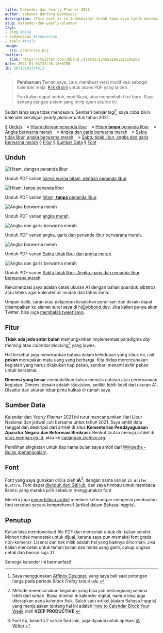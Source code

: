 ```yaml
---
title: Kalender dan Yearly Planner 2021
author: Yohanes Bandung Bondowoso
description: (This post is in Indonesian) Sudah lama saya tidak mendesain. Sembari belajar lagi, saya coba bikin kalender sekaligus <em>yearly planner</em> tahun 2021. PDF bisa diunduh di artikel ini.
slug: kalender-dan-yearly-planner
tags:
- blog #blog
- indonesian #indonesian
- tools #tools
image:
  src: pratinjau.png
twitter:
  link: https://twitter.com/ybbond_/status/1345821961323102208
date: 2021-01-03T23:46:13+0700
ID: 20210103234613
---
```


> **Pembaruan**
> Teman saya, Lala, membuat versi modifikasi sebagai kalender meja.
> [Klik di sini][lala] untuk akses PDF yang ia beri.
>
> Pun kalian dapat unduh, modifikasi, atau menambah fitur baru.
> Saya senang dengan sistem yang mirip _open source_ ini.

Sudah lama saya tidak mendesain. Sembari belajar lagi[^aff], saya coba bikin kalender sekaligus <em>yearly planner</em> untuk tahun 2021.

§ [Unduh](#unduh)
&nbsp;&nbsp; »  [Hitam dengan penanda libur](#hitam-dengan-libur)
&nbsp;&nbsp; »  [Hitam **tanpa** penanda libur](#hitam-tanpa-libur)
&nbsp;&nbsp; »  [Angka berwarna merah](#angka-merah-dengan-libur)
&nbsp;&nbsp; »  [Angka dan garis berwarna merah](#angka-garis-merah-dengan-libur)
&nbsp;&nbsp; »  [Sabtu tidak libur, angka berwarna merah](#sabtu-masuk-angka-merah)
&nbsp;&nbsp; »  [Sabtu tidak libur, angka dan garis berwarna merah](#sabtu-masuk-angka-garis-merah)
§ [Fitur](#fitur)
§ [Sumber Data](#sumber-data)
§ [Font](#font)

## Unduh

<span id="hitam-dengan-libur"></span>![Hitam, dengan penanda libur](hitam-dengan-libur.png)

Unduh PDF varian [hanya warna hitam, dengan penanda libur][unduh-hitam-dengan-libur].

<span id="hitam-tanpa-libur"></span>![Hitam, **tanpa** penanda libur](hitam-tanpa-libur.png)

Unduh PDF varian [hitam, **tanpa** penanda libur][unduh-hitam-tanpa-libur].

<span id="angka-merah-dengan-libur"></span>![Angka berwarna merah](angka-merah-dengan-libur.png)

Unduh PDF varian [angka merah][unduh-angka-merah-dengan-libur].

<span id="angka-garis-merah-dengan-libur"></span>![Angka dan garis berwarna merah](angka-garis-merah-dengan-libur.png)

Unduh PDF varian [angka, garis dan penanda libur berwarana merah][unduh-angka-garis-merah-dengan-libur].

<span id="sabtu-masuk-angka-merah"></span>![Angka berwarna merah](sabtu-masuk-angka-merah.png)

Unduh PDF varian [Sabtu tidak libur dan angka merah][unduh-sabtu-masuk-angka-merah].

<span id="sabtu-masuk-angka-garis-merah"></span>![Angka dan garis berwarna merah](sabtu-masuk-angka-garis-merah.png)

Unduh PDF varian [Sabtu tidak libur. Angka, garis dan penanda libur berwarana merah][unduh-sabtu-masuk-angka-garis-merah].

Rekomendasi saya adalah cetak ukuran A1 dengan bahan spanduk albatros atau lateks agar kalender ini mudah dan tahan lama.

Umpan balik, saran atau pelaporan kesalahan penulisan dan desain dapat disampaikan ke alamat surel saya di hi@ybbond.dev. Jika kalian punya akun Twitter, bisa juga [membalas tweet saya](https://twitter.com/ybbond_/status/1345821961323102208).

## Fitur

**Tidak ada jeda antar bulan** memungkinkan implementasi paradigma _day theming_ atau _calendar blocking_[^paradigm] yang luwes.

Hal tersebut juga menekankan bahwa dalam kehidupan yang sibuk ini, unit **pekan** merupakan mata uang yang berharga. Kita hidup merencanakan kegiatan yang harus dilakukan tiap pekan, sembari menanti akhir pekan untuk bersantai.

**Dimensi yang besar** memudahkan kalian menulis catatan atau perencanaan kegiatan. Dimensi desain adalah `550x800mm`, sedikit lebih kecil dari ukuran A1. Disadur dari ukuran lebar pintu kulkas di rumah saya.

## Sumber Data

Kalender dan _Yearly Planner_ 2021 ini turut mencantumkan Hari Libur Nasional dan jadwal cuti bersama untuk tahun 2021. Saya ambil data tanggal dan deskripsi dari artikel di situs **Kementerian Pendayagunaan Aparatur Negara dan Reformasi Birokrasi**. Berikut tautan menuju artikel di [situs menpan.go.id][menpan], atau ke [cadangan archive.org][archive-menpan].

Pemilihan singkatan untuk tiap nama bulan saya ambil dari [Wikipedia - Bulan (penanggalan)][wikipedia].

## Font

Font yang saya gunakan dirilis oleh **iA**[^ia], dengan nama varian `iA Writer Quattro`. Font dapat [diunduh dari GitHub][ia-github], dan saya himbau untuk membaca lisensi yang mereka pilih sebelum menggunakan font.

Mereka juga [menerbitkan artikel][ia-post] memberi keterangan mengenai pembuatan font tersebut secara komprehensif (artikel dalam Bahasa Inggris).

## Penutup

Kalian bisa mendownload file PDF dan mencetak untuk diri kalian sendiri. Mohon tidak mencetak untuk dijual, karena saya pun memakai font gratis non-komersil. Lisensi dan hak milik adalah hal yang baiknya dihormati.
Jika kalian mencetak untuk teman kalian dan minta uang ganti, cukup ongkos cetak dan bensin saja :D

Semoga kalender ini bermanfaat!

[^aff]: Saya menggunakan [Affinity Designer](https://affinity.serif.com/en-us/designer/), yang saya beli saat potongan harga pada periode _Black Friday_ tahun lalu.
[^ia]: Font itu, beserta 2 varian font lain, juga dipakai untuk aplikasi [iA Writer](https://ia.net/writer).
[^paradigm]: Metode merencanakan kegiatan yang bisa jadi berlangsung selama lebih dari sehari. Biasa ditemui di kalender digital, namun bisa juga diterapkan pada kalender fisik. Salah satu artikel (dalam Bahasa Inggris) yang menjelaskan tentang hal ini adalah [How to Calendar Block Your Week](https://www.keepproductive.com/blog/how-to-calendar-block) oleh **KEEP PRODUCTIVE**.

[archive-menpan]: https://web.archive.org/web/20210101095722/https://www.menpan.go.id/site/berita-terkini/libur-nasional-dan-cuti-bersama-tahun-2021-sebanyak-23-hari
[ia-github]: https://github.com/iaolo/iA-Fonts
[ia-post]: https://ia.net/writer/blog/a-typographic-christmas
[lala]: https://cdn.ybbond.dev/static/KALENDER-MEJA.pdf
[menpan]: https://www.menpan.go.id/site/berita-terkini/libur-nasional-dan-cuti-bersama-tahun-2021-sebanyak-23-hari
[twitter]: https://twitter.com/markobar1996/status/1344925077523972098
[unduh]: https://cdn.ybbond.dev/static/2021.pdf
[unduh-hitam-tanpa-libur]: https://cdn.ybbond.dev/static/2021-hitam-tanpa-libur.pdf
[unduh-hitam-dengan-libur]: https://cdn.ybbond.dev/static/2021-hitam-dengan-libur.pdf
[unduh-sabtu-masuk-angka-merah]: https://cdn.ybbond.dev/static/2021-angka-merah-dengan-libur-sabtu-masuk.pdf
[unduh-sabtu-masuk-angka-garis-merah]: https://cdn.ybbond.dev/static/2021-angka-garis-merah-dengan-libur-sabtu-masuk.pdf
[unduh-angka-merah-dengan-libur]: https://cdn.ybbond.dev/static/2021-angka-merah-dengan-libur.pdf
[unduh-angka-garis-merah-dengan-libur]: https://cdn.ybbond.dev/static/2021-angka-garis-merah-dengan-libur.pdf
[wikipedia]: https://id.wikipedia.org/wiki/Bulan_(penanggalan)
